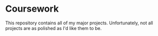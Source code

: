 ﻿# Coursework
This repository contains all of my major projects. 
Unfortunately, not all projects are as polished as I'd like them to be.
